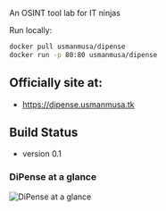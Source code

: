 An OSINT tool lab for IT ninjas

Run locally:
```sh
docker pull usmanmusa/dipense
docker run -p 80:80 usmanmusa/dipense
```

## Officially site at:

- https://dipense.usmanmusa.tk

## Build Status
- version 0.1

### DiPense at a glance

![DiPense at a glance](.screen-shot.png)
